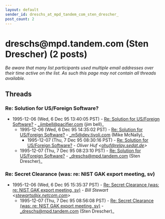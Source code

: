 ```yaml
---
layout: default
sender_id: dreschs_at_mpd_tandem_com_sten_drescher_
post_count: 2
---
```


# dreschs<span>@</span>mpd.tandem.com (Sten Drescher) (2 posts)

_Be aware that many list participants used multiple email addresses over their time active on the list. As such this page may not contain all threads available._

## Threads

### Re: Solution for US/Foreign Software?
+ 1995-12-06 (Wed, 6 Dec 95 13:40:05 PST) - [Re: Solution for US/Foreign Software?](/archive/1995/12/ace4206e3427e987a5a09d5ae0095208569cfafc1219f7c766cc63eac0009dab) - _jimbell@pacifier.com (jim bell)_
  + 1995-12-06 (Wed, 6 Dec 95 14:35:02 PST) - [Re: Solution for US/Foreign Software?](/archive/1995/12/49b986a8a10d06b7ec17a307a34e560f0ff6e139fa011ded1583875532db6c2f) - _m5@dev.tivoli.com (Mike McNally)_
    + 1995-12-07 (Thu, 7 Dec 95 08:30:16 PST) - [Re: Solution for US/Foreign Software?](/archive/1995/12/0dd271000ddbc0e5ccd4a1a7ccf7741ccefd501c9bcdc3ae4280c38f8be8f632) - _Oliver Huf \<ohuf@relay.sedat.de\>_
  + 1995-12-07 (Thu, 7 Dec 95 08:23:10 PST) - [Re: Solution for US/Foreign Software?](/archive/1995/12/07f05b64f7a8a050907a2f56b71dad4a6e09bef30d1c7dba06b56a23610f903d) - _dreschs@mpd.tandem.com (Sten Drescher)_

### Re: Secret Clearance (was: re: NIST GAK export meeting, sv)
+ 1995-12-06 (Wed, 6 Dec 95 15:35:37 PST) - [Re: Secret Clearance (was: re: NIST GAK export meeting, sv)](/archive/1995/12/29282ff42aeb43f31f2ca5bf980ea192446eb8398c912f813521821115f1a865) - _Bill Stewart \<stewarts@ix.netcom.com\>_
  + 1995-12-07 (Thu, 7 Dec 95 08:56:08 PST) - [Re: Secret Clearance (was: re: NIST GAK export meeting, sv)](/archive/1995/12/9c643715bd651ff854164d3e0b5e9cde8e09f1c9cbe4c9f919c82192763e00ab) - _dreschs@mpd.tandem.com (Sten Drescher)_

